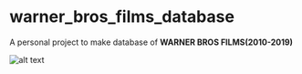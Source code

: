 # warner_bros_films_database

A personal project to make database of **WARNER BROS FILMS(2010-2019)**

![alt text](C:/Users/User/Desktop/upwork/resized_pics/warner_bros.jpg)
